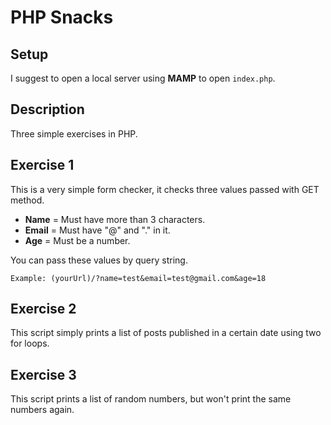 # PHP Snacks

## Setup
I suggest to open a local server using **MAMP** to open ```index.php```.

## Description
Three simple exercises in PHP.

## Exercise 1
This is a very simple form checker, it checks three values passed with GET method.

- **Name** = Must have more than 3 characters.
- **Email** = Must have "@" and "." in it.
- **Age** = Must be a number.

You can pass these values by query string.
```
Example: (yourUrl)/?name=test&email=test@gmail.com&age=18
```

## Exercise 2
This script simply prints a list of posts published in a certain date using two for loops.

## Exercise 3
This script prints a list of random numbers, but won't print the same numbers again.
